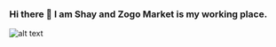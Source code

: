 ### Hi there 👋 I am Shay and Zogo Market is my working place.
![alt text](https://netotech.ltd/wp-content/uploads/2018/07/neto_logo.png)
